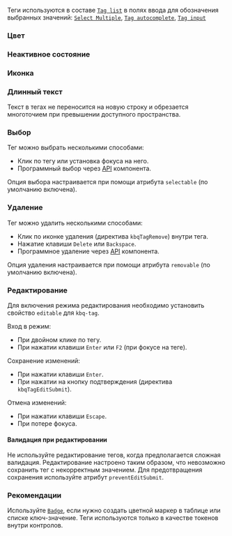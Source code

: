 <!-- example(tag-overview) -->

Теги используются в составе [`Tag list`](/ru/components/tag-list) в полях ввода для обозначения выбранных значений: [`Select Multiple`](/ru/components/select/overview#множественный-выбор), [`Tag autocomplete`](/ru/components/tag-autocomplete), [`Tag input`](/ru/components/tag-input)

### Цвет

<!-- example(tag-fill-and-style) -->

### Неактивное состояние

<!-- example(tag-disabled) -->

### Иконка

<!-- example(tag-with-icon) -->

### Длинный текст

Текст в тегах не переносится на новую строку и обрезается многоточием при превышении доступного пространства.

<!-- example(tag-long-text) -->

### Выбор

Тег можно выбрать несколькими способами:

- Клик по тегу или установка фокуса на него.
- Программный выбор через [API](/ru/components/tag/api) компонента.

Опция выбора настраивается при помощи атрибута `selectable` (по умолчанию включена).

### Удаление

Тег можно удалить несколькими способами:

- Клик по иконке удаления (директива `kbqTagRemove`) внутри тега.
- Нажатие клавиши `Delete` или `Backspace`.
- Программное удаление через [API](/ru/components/tag/api) компонента.

Опция удаления настраивается при помощи атрибута `removable` (по умолчанию включена).

<!-- example(tag-removable) -->

### Редактирование

Для включения режима редактирования необходимо установить свойство `editable` для `kbq-tag`.

Вход в режим:

- При двойном клике по тегу.
- При нажатии клавиши `Enter` или `F2` (при фокусе на теге).

Сохранение изменений:

- При нажатии клавиши `Enter`.
- При нажатии на кнопку подтверждения (директива `kbqTagEditSubmit`).

Отмена изменений:

- При нажатии клавиши `Escape`.
- При потере фокуса.

<!-- example(tag-editable) -->

#### Валидация при редактировании

Не используйте редактирование тегов, когда предполагается сложная валидация. Редактирование настроено таким образом, что невозможно сохранить тег с некорректным значением. Для предотвращения сохранения используйте атрибут `preventEditSubmit`.

<!-- example(tag-editable-with-validation) -->

### Рекомендации

Используйте [`Badge`](/ru/components/badge), если нужно создать цветной маркер в таблице или списке ключ-значение. Теги используются только в качестве токенов внутри контролов.

